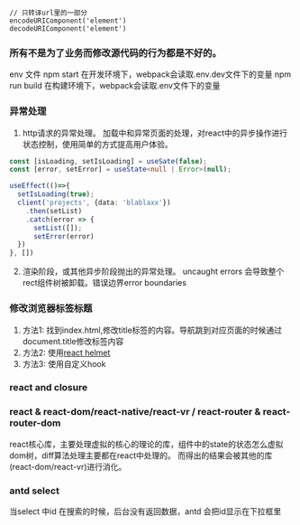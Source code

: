 ```
// 只转译url里的一部分
encodeURIComponent('element')
decodeURIComponent('element')
```
### 所有不是为了业务而修改源代码的行为都是不好的。
env 文件
npm start 在开发环境下，webpack会读取.env.dev文件下的变量
npm run build 在构建环境下，webpack会读取.env文件下的变量

### 异常处理
1. http请求的异常处理。
加载中和异常页面的处理，对react中的异步操作进行状态控制，使用简单的方式提高用户体验。
```typescript jsx
const [isLoading, setIsLoading] = useSate(false);
const [error, setError] = useState<null | Error>(null);

useEffect(()=>{
  setIsLoading(true);
  client('projects', {data: 'blablaxx'})
    .then(setList)
    .catch(error => {
      setList([]);
      setError(error)
  })
}, [])
```

2. 渲染阶段，或其他异步阶段抛出的异常处理。
uncaught errors 会导致整个rect组件树被卸载。错误边界error boundaries

### 修改浏览器标签标题
1. 方法1: 找到index.html,修改title标签的内容。导航跳到对应页面的时候通过document.title修改标签内容
2. 方法2: 使用[react helmet](https://github.com/nfl/react-helmet#readme)
3. 方法3: 使用自定义hook

### react and closure

### react & react-dom/react-native/react-vr / react-router & react-router-dom
react核心库，主要处理虚拟的核心的理论的库，组件中的state的状态怎么虚拟dom树，diff算法处理主要都在react中处理的。
而得出的结果会被其他的库(react-dom/react-vr)进行消化。

### antd select
当select 中id 在搜索的时候，后台没有返回数据，antd 会把id显示在下拉框里
